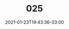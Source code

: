 ---
title: "025"
date: 2021-01-23T19:43:36-03:00
draft: false
autorias: ["Rodrigo Junqueira"]
plataformas: ["p5•js"]
descricao: "Um quadrado se transforma em um círculo, enquanto vaga aleatoriamente pelos espaços vagos do canvas, em 100 passos."
autorias_url: ["https://www.instagram.com/rodjunart"]
url: "/formas/025"
---